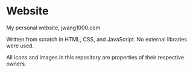 # Website
My personal website, jwang1000.com

Written from scratch in HTML, CSS, and JavaScript. No external libraries were used.

All icons and images in this repository are properties of their respective owners.
